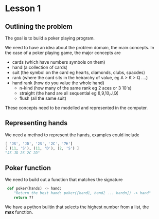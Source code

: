 # Lesson 1

## Outlining the problem 

The goal is to build a poker playing program.

We need to have an idea about the problem domain, the main concepts. In the case
of a poker playing game, the major concepts are 

- cards (which have numbers symbols on them)
- hand (a collection of cards)
- suit (the symbol on the card eg hearts, diamonds, clubs, spacdes)
- rank (where the card sits in the heirarchy of value, eg A > K > Q ....)
- hand rank (how do you value the whole hand)	
	- n-kind (how many of the same rank eg 2 aces or 3 10's)
	- straight (the hand are all sequential eg 8,9,10,J,Q) 
	- flush (all the same suit)

These concepts need to be modelled and represented in the computer.

## Representing hands 

We need a method to represent the hands, examples could include 

```python
[ 'JS', 'JD', '2S', '2C', '7H']
[ (11, 'S'), (11, 'D'), (2, 'S') ]
"JS JD 2S 2C 2D"
```

## Poker function

We need to build out a function that matches the signature 

```python
 def poker(hands) -> hand:
	"Return the best hand: poker([hand1, hand2 ... handn]) -> hand"
	return ??
```

We have a python builtin that selects the highest number from a list, the **max**
function.





